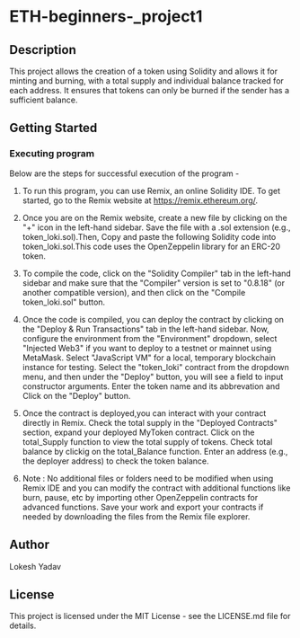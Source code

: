 # ETH-beginners-_project1
## Description

This project allows the creation of a token using Solidity and allows it for minting and burning, with a total supply and individual balance tracked for each address. It ensures that tokens can only be burned if the sender has a sufficient balance.

## Getting Started

### Executing program
Below are the steps for successful execution of the program -

1. To run this program, you can use Remix, an online Solidity IDE. To get started, go to the Remix website at https://remix.ethereum.org/.

2. Once you are on the Remix website, create a new file by clicking on the "+" icon in the left-hand sidebar. Save the file with a .sol extension (e.g., token_loki.sol).Then, Copy and paste the following Solidity code into token_loki.sol.This code uses the OpenZeppelin library for an ERC-20 token.

3. To compile the code, click on the "Solidity Compiler" tab in the left-hand sidebar and make sure that  the "Compiler" version is set to "0.8.18" (or another compatible version), and then click on the "Compile token_loki.sol" button.

4. Once the code is compiled, you can deploy the contract by clicking on the "Deploy & Run Transactions" tab in the left-hand sidebar. Now, configure the environment from the "Environment" dropdown, select "Injected Web3" if you want to deploy to a testnet or mainnet using MetaMask. Select "JavaScript VM" for a local, temporary blockchain instance for testing. Select the "token_loki" contract from the dropdown menu, and then under the "Deploy" button, you will see a field to input constructor arguments. Enter the token name and its abbrevation and Click on the "Deploy" button. 

5. Once the contract is deployed,you can interact with your contract directly in Remix. Check the total supply in the "Deployed Contracts" section, expand your deployed MyToken contract. Click on the total_Supply function to view the total supply of tokens. Check total balance by clickig on the total_Balance function. Enter an address (e.g., the deployer address) to check the token balance.

6. Note : No additional files or folders need to be modified when using Remix IDE and you can modify the contract with additional functions like burn, pause, etc by importing other OpenZeppelin contracts for advanced functions. Save your work and export your contracts if needed by downloading the files from the Remix file explorer.
   
## Author
Lokesh Yadav

## License
This project is licensed under the MIT License - see the LICENSE.md file for details.
